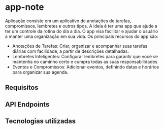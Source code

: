 # app-note
Aplicação consiste em um aplicativo de anotações de tarefas, compromissos, lembretes e outros tipos. A ideia é ter uma app que ajude a ter um controle da rotina do dia a dia.
O app visa facilitar e ajudar o usuário a manter uma organização em sua vida. Os principais recursos do app são:
  - Anotações de Tarefas: Criar, organizar e acompanhar suas tarefas diárias com facilidade, a partir de descrições detalhadas.
  - Lembretes Inteligentes: Configurar lembretes para garantir que você se mantenha no caminho certo e cumpra todas as suas responsabilidades.
  - Eventos e Compromissos: Adicionar eventos, definindo datas e horários para organizar sua agenda.
## Requisitos
## API Endpoints
## Tecnologias utilizadas
